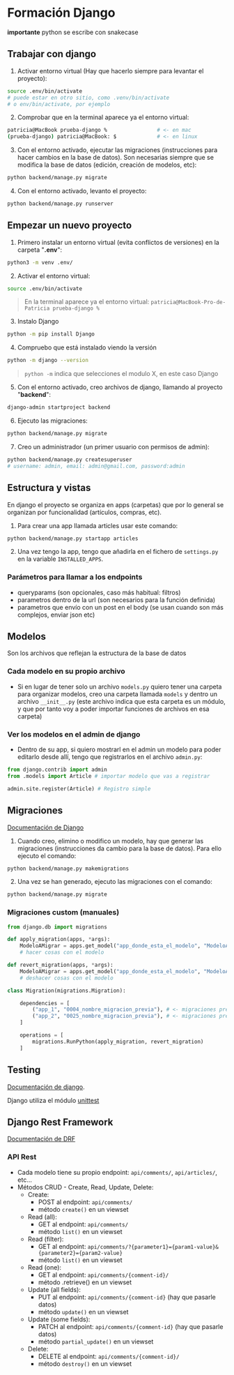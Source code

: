 # Formación Django

**importante** python se escribe con snakecase

## Trabajar con django

1. Activar entorno virtual (Hay que hacerlo siempre para levantar el proyecto):

```sh
source .env/bin/activate
# puede estar en otro sitio, como .venv/bin/activate
# o env/bin/activate, por ejemplo
```

2. Comprobar que en la terminal aparece ya el entorno virtual:
```sh
patricia@MacBook prueba-django %                # <- en mac
(prueba-django) patricia@MacBook: $             # <- en linux
```

3. Con el entorno activado, ejecutar las migraciones (instrucciones para hacer cambios en la base de datos). Son necesarias siempre que se modifica la base de datos (edición, creación de modelos, etc):
```sh
python backend/manage.py migrate
```

4. Con el entorno activado, levanto el proyecto:
```sh
python backend/manage.py runserver
```

## Empezar un nuevo proyecto

1. Primero instalar un entorno virtual (evita conflictos de versiones) en la carpeta "**.env**":
```sh
python3 -m venv .env/
```

2. Activar el entorno virtual:
```sh
source .env/bin/activate
```
> En la terminal aparece ya el entorno virtual: `patricia@MacBook-Pro-de-Patricia prueba-django %`

3. Instalo Django
```sh
python -m pip install Django
```

4. Compruebo que está instalado viendo la versión

```sh
python -m django --version
```
> `python -m` indica que selecciones el modulo X, en este caso Django

5. Con el entorno activado, creo archivos de django, llamando al proyecto "**backend**":
```sh
django-admin startproject backend
```

6. Ejecuto las migraciones:
```sh
python backend/manage.py migrate
```

7. Creo un administrador (un primer usuario con permisos de admin):
```sh
python backend/manage.py createsuperuser
# username: admin, email: admin@gmail.com, password:admin
```

## Estructura y vistas

En django el proyecto se organiza en apps (carpetas) que por lo general se organizan por funcionalidad (artículos, compras, etc).

1. Para crear una app llamada articles usar este comando:
```sh
python backend/manage.py startapp articles
```

2. Una vez tengo la app, tengo que añadirla en el fichero de `settings.py` en la variable `INSTALLED_APPS`.

### Parámetros para llamar a los endpoints

- queryparams (son opcionales, caso más habitual: filtros)
- parametros dentro de la url (son necesarios para la función definida)
- parametros que envío con un post en el body (se usan cuando son más complejos, enviar json etc)

## Modelos

Son los archivos que reflejan la estructura de la base de datos

### Cada modelo en su propio archivo
- Si en lugar de tener solo un archivo `models.py` quiero tener una carpeta para organizar modelos, creo una carpeta llamada `models` y dentro un archivo `__init__.py` (este archivo indica que esta carpeta es un módulo, y que por tanto voy a poder importar funciones de archivos en esa carpeta)

### Ver los modelos en el admin de django
- Dentro de su app, si quiero mostrarl en el admin un modelo para poder editarlo desde allí, tengo que registrarlos en el archivo `admin.py`:

```python
from django.contrib import admin
from .models import Article # importar modelo que vas a registrar

admin.site.register(Article) # Registro simple
```

## Migraciones

[Documentación de Django](https://docs.djangoproject.com/en/4.1/topics/migrations/)

1. Cuando creo, elimino o modifico un modelo, hay que generar las migraciones (instrucciones da cambio para la base de datos). Para ello ejecuto el comando:
```sh
python backend/manage.py makemigrations
```

2. Una vez se han generado, ejecuto las migraciones con el comando:
```sh
python backend/manage.py migrate
```

### Migraciones custom (manuales)

```python
from django.db import migrations

def apply_migration(apps, *args):
    ModeloAMigrar = apps.get_model("app_donde_esta_el_modelo", "ModeloAMigrar")
    # hacer cosas con el modelo

def revert_migration(apps, *args):
    ModeloAMigrar = apps.get_model("app_donde_esta_el_modelo", "ModeloAMigrar")
    # deshacer cosas con el modelo

class Migration(migrations.Migration):

    dependencies = [
        ("app_1", "0004_nombre_migracion_previa"), # <- migraciones previas necesarias
        ("app_2", "0025_nombre_migracion_previa"), # <- migraciones previas necesarias
    ]

    operations = [
        migrations.RunPython(apply_migration, revert_migration)
    ]
```

## Testing

[Documentación de django](https://docs.djangoproject.com/en/4.1/topics/testing/overview/).

Django utiliza el módulo [unittest](https://docs.python.org/3/library/unittest.html)

## Django Rest Framework

[Documentación de DRF](https://www.django-rest-framework.org/)

### API Rest

- Cada modelo tiene su propio endpoint: `api/comments/`, `api/articles/`, etc...
- Métodos CRUD - Create, Read, Update, Delete:
    - Create:
        - POST al endpoint: `api/comments/`   
        - método `create()` en un viewset
    - Read (all):
        - GET al endpoint: `api/comments/` 
        - método `list()` en un viewset
    - Read (filter):
        - GET al endpoint: `api/comments/?{parameter1}={param1-value}&{parameter2}={param2-value}` 
        - método `list()` en un viewset
    - Read (one):
        - GET al endpoint: `api/comments/{comment-id}/` 
        - método .retrieve() en un viewset
    - Update (all fields):
        - PUT al endpoint: `api/comments/{comment-id}` (hay que pasarle datos) 
        - método `update()` en un viewset
    - Update (some fields):
        - PATCH al endpoint: `api/comments/{comment-id}` (hay que pasarle datos) 
        - método `partial_update()` en un viewset
    - Delete:
        - DELETE al endpoint: `api/comments/{comment-id}/` 
        - método `destroy()` en un viewset
